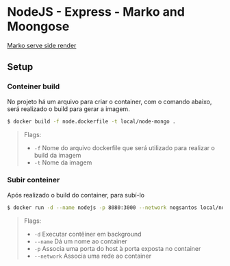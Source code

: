 # NodeJS - Express - Marko and Moongose

[Marko serve side render](https://markojs.com/)


## Setup

### Conteiner build

No projeto há um arquivo para criar o container, com o comando abaixo, será realizado o build para gerar a imagem.

```bash
$ docker build -f node.dockerfile -t local/node-mongo .
```
> Flags:
> - `-f` Nome do arquivo dockerfile que será utilizado para realizar o build da imagem
> - `-t` Nome da imagem

### Subir conteiner

Após realizado o build do container, para subí-lo

```bash
$ docker run -d --name nodejs -p 8080:3000 --network nogsantos local/node-mongo
```
> Flags:
> - `-d` Executar contêiner em background
> - `--name` Dá um nome ao container
> - `-p` Associa uma porta do host à porta exposta no container
> - `--network` Associa uma rede ao container
